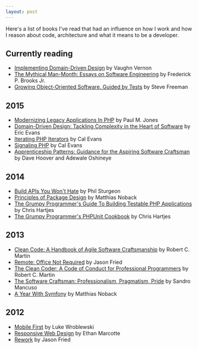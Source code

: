 ```yaml
---
layout: post
---
```


Here's a list of books I've read that had an influence on how I work and how I reason about code, architecture and what it means to be a developer.


## Currently reading

- [Implementing Domain-Driven Design](http://www.amazon.com/gp/product/0321834577/ref=as_li_qf_sp_asin_il_tl?ie=UTF8&camp=1789&creative=9325&creativeASIN=0321834577&linkCode=as2&tag=marcaube-20&linkId=MPKTTHW5Q4KNGDSJ) by Vaughn Vernon
- [The Mythical Man-Month: Essays on Software Engineering](http://www.amazon.com/gp/product/0201835959/ref=as_li_qf_sp_asin_il_tl?ie=UTF8&camp=1789&creative=9325&creativeASIN=0201835959&linkCode=as2&tag=marcaube-20&linkId=63QUKOCV5YPSMILW) by Frederick P. Brooks Jr.
- [Growing Object-Oriented Software, Guided by Tests](http://www.amazon.com/gp/product/0321503627/ref=as_li_qf_sp_asin_il_tl?ie=UTF8&camp=1789&creative=9325&creativeASIN=0321503627&linkCode=as2&tag=marcaube-20&linkId=SRVB7LWU7XG22KFK) by Steve Freeman

## 2015

- [Modernizing Legacy Applications In PHP](https://leanpub.com/mlaphp) by Paul M. Jones
- [Domain-Driven Design: Tackling Complexity in the Heart of Software](http://www.amazon.com/gp/product/B00794TAUG/ref=as_li_qf_sp_asin_il_tl?ie=UTF8&camp=1789&creative=9325&creativeASIN=B00794TAUG&linkCode=as2&tag=marcaube-20&linkId=CH3BZ3D5JG6K4RZ3) by Eric Evans
- [Iterating PHP Iterators](https://leanpub.com/iteratingphpiterators) by Cal Evans
- [Signaling PHP](https://leanpub.com/signalingphp) by Cal Evans
- [Apprenticeship Patterns: Guidance for the Aspiring Software Craftsman](http://www.amazon.com/gp/product/0596518382/ref=as_li_qf_sp_asin_il_tl?ie=UTF8&camp=1789&creative=9325&creativeASIN=0596518382&linkCode=as2&tag=marcaube-20&linkId=NTUAX5HAZD73LN33) by Dave Hoover and Adewale Oshineye


## 2014

- [Build APIs You Won't Hate](https://leanpub.com/build-apis-you-wont-hate?a=Ug88MJbcykCAu8AEAWNjDA) by Phil Sturgeon
- [Principles of Package Design](https://leanpub.com/principles-of-package-design?a=Ug88MJbcykCAu8AEAWNjDA) by Matthias Noback
- [The Grumpy Programmer's Guide To Building Testable PHP Applications](https://leanpub.com/grumpy-testing?a=Ug88MJbcykCAu8AEAWNjDA) by Chris Hartjes
- [The Grumpy Programmer's PHPUnit Cookbook](https://leanpub.com/grumpy-phpunit?a=Ug88MJbcykCAu8AEAWNjDA) by Chris Hartjes


## 2013

- [Clean Code: A Handbook of Agile Software Craftsmanship](http://www.amazon.com/gp/product/0132350882/ref=as_li_qf_sp_asin_il_tl?ie=UTF8&camp=1789&creative=9325&creativeASIN=0132350882&linkCode=as2&tag=marcaube-20&linkId=KHGMXAFF7NIWWF6C) by Robert C. Martin
- [Remote: Office Not Required](http://www.amazon.com/gp/product/B00C0ALZ0W/ref=as_li_qf_sp_asin_il_tl?ie=UTF8&camp=1789&creative=9325&creativeASIN=B00C0ALZ0W&linkCode=as2&tag=marcaube-20&linkId=VKJACWVKICQL6MTT) by Jason Fried
- [The Clean Coder: A Code of Conduct for Professional Programmers](http://www.amazon.com/gp/product/0137081073/ref=as_li_qf_sp_asin_il_tl?ie=UTF8&camp=1789&creative=9325&creativeASIN=0137081073&linkCode=as2&tag=marcaube-20&linkId=VS2SSJTTJIJAN6L2) by Robert C. Martin
- [The Software Craftsman: Professionalism, Pragmatism, Pride](http://www.amazon.com/gp/product/0134052501/ref=as_li_qf_sp_asin_il_tl?ie=UTF8&camp=1789&creative=9325&creativeASIN=0134052501&linkCode=as2&tag=marcaube-20&linkId=JMVJJVLYGVD7CU3E) by Sandro Mancuso
- [A Year With Symfony](https://leanpub.com/a-year-with-symfony?a=Ug88MJbcykCAu8AEAWNjDA) by Matthias Noback


## 2012

- [Mobile First](http://www.amazon.com/gp/product/1937557022/ref=as_li_qf_sp_asin_il_tl?ie=UTF8&camp=1789&creative=9325&creativeASIN=1937557022&linkCode=as2&tag=marcaube-20&linkId=YTAMEW5M3OD34HUB) by Luke Wroblewski
- [Responsive Web Design](http://www.amazon.com/gp/product/098444257X) by Ethan Marcotte
- [Rework](http://www.amazon.com/gp/product/0307463745/ref=as_li_qf_sp_asin_il_tl?ie=UTF8&camp=1789&creative=9325&creativeASIN=0307463745&linkCode=as2&tag=marcaube-20&linkId=5RWG7VWUB7OEFGHT) by Jason Fried
